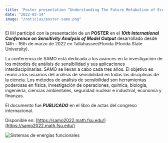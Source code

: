 ```yaml
---
title: 'Poster presentation “Understanding The Future Metabolism of Ecuador’s Energy System Using MuSIASEM”  '
date: "2022-03-14"
image: "/noticias/poster-samo.png"
---
```


El IIH participó con la presentación de un **POSTER** en el ***10th International Conference on Sensitivity Analysis of Model Output*** desarrollado desde 14th - 16th de marzo de 2022 en Tallahassee/Florida (Florida State University).

La conferencia de SAMO está dedicada a los avances en la investigación de los métodos de análisis de sensibilidad y sus aplicaciones interdisciplinarias. SAMO se llevan a cabo cada tres años. El objetivo es reunir a los usuarios del análisis de sensibilidad en todas las disciplinas de la ciencia. Los métodos de análisis de sensibilidad son herramientas poderosas en física, investigación de operaciones, química, biología, ingeniería, ciencias ambientales, seguridad nuclear e industrial, economía y finanzas.

El documento fue ***PUBLICADO*** en el libro de actas del congreso internacional.

Disponible en: [https://samo2022.math.fsu.edu/](https://samo2022.math.fsu.edu/)

![Sistemas de energías funcionales](/noticias/poster-samo-sistemas-energias-funcionales.jpg)